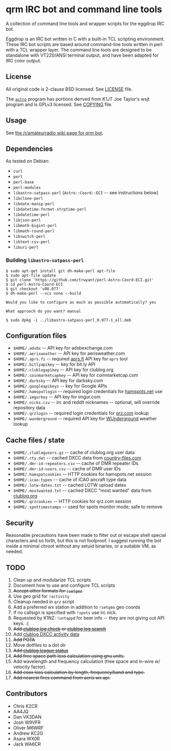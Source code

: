 # qrm IRC bot and command line tools

A collection of command line tools and wrapper scripts for the eggdrop IRC bot.

Eggdrop is an IRC bot written in C with a built-in TCL scripting environment.
These IRC bot scripts are based around command-line tools written in perl with
a TCL wrapper layer.  The command line tools are designed to be standalone with
VT220/ANSI terminal output, and have been adapted for IRC color output.

## License

All original code is 2-clause BSD licensed.  See [LICENSE](LICENSE) file.

The [`astro`](lib/astro) program has portions derived from K1JT Joe Taylor's
wsjt program and is GPLv3 licensed.  See [COPYING](COPYING) file.

## Usage

See [the /r/amateurradio wiki page for qrm
bot](https://www.reddit.com/r/amateurradio/wiki/qrmbot).

## Dependencies

As tested on Debian:

* `curl`
* `perl`
* `perl-base`
* `perl-modules`
* `libastro-satpass-perl` (`Astro::Coord::ECI` -- see instructions below)
* `libclone-perl`
* `libdate-manip-perl`
* `libdatetime-format-strptime-perl`
* `libdatetime-perl`
* `libjson-perl`
* `libmath-bigint-perl`
* `libmath-round-perl`
* `libswitch-perl`
* `libtext-csv-perl`
* `liburi-perl`

### Building `libastro-satpass-perl`

```
$ sudo apt-get install git dh-make-perl apt-file
$ sudo apt-file update
$ git clone 'https://github.com/trwyant/perl-Astro-Coord-ECI.git'
$ cd perl-Astro-Coord-ECI
$ git checkout 'v00.077'
$ dh-make-perl --vcs none --build

Would you like to configure as much as possible automatically? yes

What approach do you want? manual

$ sudo dpkg -i ../libastro-satpass-perl_0.077-1_all.deb
```

## Configuration files

* `$HOME/.adsbx` -- API key for adsbexchange.com
* `$HOME/.aerisweather` -- API key for aerisweather.com
* `$HOME/.aprs.fi` -- required [aprs.fi](http://aprs.fi/) API key for `aprs` tool
* `$HOME/.bitlyapikey` -- key for bit.ly API
* `$HOME/.clublogapikey` -- API key for clublog.org
* `$HOME/.coinmarketcapkey` -- API key for coinmarketcap.com
* `$HOME/.darksky` -- API key for darksky.com
* `$HOME/.googleapikeys` -- key for Google APIs
* `$HOME/.hamspotlogin` -- required login credentials for [hamspots.net](http://hamspots.net) use
* `$HOME/.imgurkey` -- API key for imgur.com
* `$HOME/.nicks.csv` -- irc and reddit nicknames -- optional, will override repository data
* `$HOME/.qrzlogin` -- required login credentials for [qrz.com](http://qrz.com/) lookup
* `$HOME/.wunderground` -- required API key for [WUnderground](http://wundergound.com/) weather lookup

## Cache files / state

* `$HOME/.clublogusers.gz` -- cache of clublog.org user data
* `$HOME/.cty.dat` -- cached DXCC data from [country-files.com](http://www.country-files.com/)
* `$HOME/.dmr-id-repeaters.csv` -- cache of DMR repeater IDs
* `$HOME/.dmr-id-users.csv` -- cache of DMR user IDs
* `$HOME/.hamspotcookies` -- HTTP cookies for hamspots.net session
* `$HOME/.icao-types` -- cache of ICAO aircraft type data
* `$HOME/.lotw-dates.txt` -- cached LOTW upload dates
* `$HOME/.mostwanted.txt` -- cached DXCC "most wanted" data from [clublog.org](http://clublog.org/)
* `$HOME/.qrzcookies` -- HTTP cookies for qrz.com session
* `$HOME/.spottimestamps` -- used for spots monitor mode; safe to remove


## Security

Reasonable precautions have been made to filter out or escape shell special
characters and so forth, but this is not foolproof.  I suggest running the bot
inside a minimal chroot without any setuid binaries, or a suitable VM, as
needed.

## TODO

1. Clean up and modularize TCL scripts
2. Document how to use and configure TCL scripts
3. ~~Accept other formats for `!setgeo`~~
4. Use geo grid for `!activity`
5. Cleanup needed in `qrz` script
6. Add a preferred wx station in addition to `!setgeo` geo coords
7. If no callsign is specified with `!spots` use irc nick.
8. Requested by K1NZ: `!untappd` for beer info -- they are not giving out API keys. :(
9. ~~Add [clublog log check](https://clublog.freshdesk.com/support/solutions/articles/96841-checking-logs-for-the-existence-of-a-qso) or [clublog log search](https://clublog.freshdesk.com/support/solutions/articles/3000071078-performing-a-log-search-using-json)~~
10. Add [clublog DXCC activity data](https://clublog.freshdesk.com/support/solutions/articles/55364-activity-data-json-api)
11. ~~Add POTA~~
12. Move dotfiles to a dot dir
13. ~~Add [clublog league status](https://bbs.km8v.com/bot/league?call=)~~
14. ~~Add free space path loss calculation using gnu units.~~
15. Add wavelength and frequency calculation (free space and in-wire w/ velocity factor).
16. ~~Add coax loss calculation by length, frequency/band and type.~~
17. ~~Add nearest fires command from aeris wx api.~~


## Contributors

* Chris K2CR
* AA4JQ
* Dan VK3DAN
* Josh W9VFR
* Oliver M6WRF
* Andrew KC2G
* Asara WX0R
* Jack WA6CR
